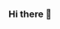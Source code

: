 ### Hi there 👋

<!--
**936043895/936043895** is a ✨ _special_ ✨ repository because its `README.md` (this file) appears on your GitHub profile.
- Hi 我叫陈振东（czd），你也可以叫我茶之道（czd)
- 预计2022年毕业，我喜欢看二次元，偶尔会自己研究游戏攻略
- 会一点点（重点）C和C++
- 我的邮箱是936043895@qq.com，想要联系我建议直接加qq呢亲
- 希望学会从面向百度编程到面向github编程
